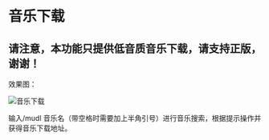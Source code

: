 # 音乐下载

## **请注意，本功能只提供低音质音乐下载，请支持正版，谢谢！**

效果图：

![音乐下载](https://api.flweb.cn/doc/image/mudl.jpg)

输入/mudl 音乐名（带空格时需要加上半角引号）进行音乐搜索，根据提示操作并获得音乐下载地址。